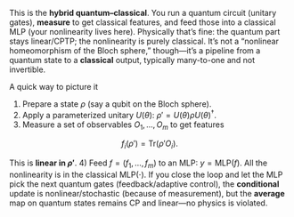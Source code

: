 This is the **hybrid quantum–classical**. You run a quantum circuit (unitary gates), **measure** to get classical features, and feed those into a classical MLP (your nonlinearity lives here). Physically that’s fine: the quantum part stays linear/CPTP; the nonlinearity is purely classical. It’s not a “nonlinear homeomorphism of the Bloch sphere,” though—it’s a pipeline from a quantum state to a **classical** output, typically many-to-one and not invertible.

A quick way to picture it

1. Prepare a state $\rho$ (say a qubit on the Bloch sphere).
2. Apply a parameterized unitary $U(\theta)$: $\rho' = U(\theta)\rho U(\theta)^\dagger$.
3. Measure a set of observables $O_1,\dots,O_m$ to get features

$$
f_i(\rho')=\mathrm{Tr}(\rho' O_i).
$$

This is **linear in $\rho'$**.
4\) Feed $f=(f_1,\dots,f_m)$ to an MLP: $y=\mathrm{MLP}(f)$.
All the nonlinearity is in the classical $\mathrm{MLP}(\cdot)$. If you close the loop and let the MLP pick the next quantum gates (feedback/adaptive control), the **conditional** update is nonlinear/stochastic (because of measurement), but the **average** map on quantum states remains CP and linear—no physics is violated.
